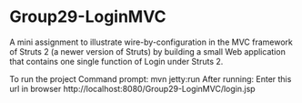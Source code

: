 # Group29-LoginMVC
 A mini assignment to illustrate wire-by-configuration in the MVC framework of Struts 2 (a newer version of Struts) by building a small Web application that contains one single function of Login under Struts 2.
 
To run the project
Command prompt: mvn jetty:run 
After running:
Enter this url in browser http://localhost:8080/Group29-LoginMVC/login.jsp
